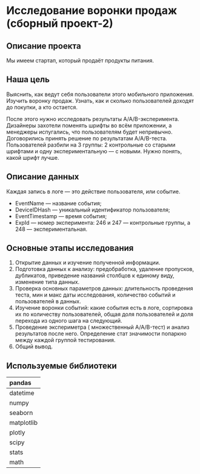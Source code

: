 # Исследование воронки продаж (сборный проект-2)

## Описание проекта
Мы имеем стартап, который продаёт продукты питания. 

## Наша цель
Выяснить, как ведут себя пользователи этого мобильного приложения. 
Изучить воронку продаж. Узнать, как и сколько пользователей доходят до покупки, а кто остается.

После этого нужно исследовать результаты A/A/B-эксперимента. Дизайнеры захотели поменять шрифты во всём приложении, а менеджеры испугались, что пользователям будет непривычно. Договорились принять решение по результатам A/A/B-теста. Пользователей разбили на 3 группы: 2 контрольные со старыми шрифтами и одну экспериментальную — с новыми. Нужно понять, какой шрифт лучше.

## Описание данных
Каждая запись в логе — это действие пользователя, или событие. 
- EventName — название события; 
- DeviceIDHash — уникальный идентификатор пользователя; 
- EventTimestamp — время события; 
- ExpId — номер эксперимента: 246 и 247 — контрольные группы, а 248 — экспериментальная.

## Основные этапы исследования
1. Открытие данных и изучение полученной информации.
2. Подготовка данных к анализу: предобработка, удаление пропусков, дубликатов, приведение названий столбцов к единому виду, изменение типа данных.
3. Проверка основных параметров данных: длительность проведения теста, мин и макс даты исследования, количество событий и пользователей в данных. 
4. Изучение воронки событий: какие события есть в логе, сортировка их по количеству пользователей, общая доля пользователей и доля перехода из одного шага на следующий.
5. Проведение экспериметра ( множественный A/A/B-тест) и анализ результатов после него. Определение стат значимости попаркно между каждой группой тестирования.
6. Общий вывод.

## Используемые библиотеки
|pandas|
|:------|
|datetime|
|numpy|
|seaborn|
|matplotlib|
|plotly|
|scipy|
|stats|
|math| 

